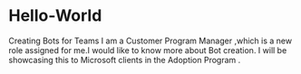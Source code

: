 # Hello-World
Creating Bots for Teams 
I am a Customer Program Manager ,which is a new role assigned for me.I would like to know more about Bot creation.
I will be showcasing this to Microsoft clients in the Adoption Program .
